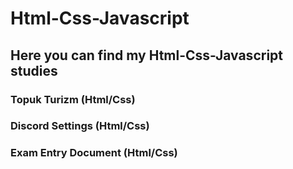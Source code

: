 # Html-Css-Javascript
## Here you can find my Html-Css-Javascript studies
### Topuk Turizm (Html/Css)
### Discord Settings (Html/Css)
### Exam Entry Document (Html/Css)
